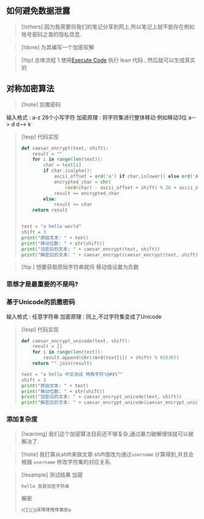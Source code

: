 
## 如何避免数据泄露 

>[!others] 因为我需要将我们的笔记分享到网上,所以笔记上就不能存在例如账号密码之类的隐私信息.


>[!done] 为其编写一个加密软解 

>[!tip] 总体流程 
>1.使用[Execute Code](Execute%20Code.md) 执行 lean 代码 , 然后就可以生成真实的


## 对称加密算法 

>[!note] 凯撒密码 

输入格式 : a-z 26个小写字符 
加密原理 : 将字符集进行整体移动 例如移动3位 a--> d d--> k 
>[!exp] 代码实现  
> ```python
> def caesar_encrypt(text, shift):
>     result = ""
>     for i in range(len(text)):
>         char = text[i]
>         if char.isalpha():
>             ascii_offset = ord('a') if char.islower() else ord('A')
>             encrypted_char = chr(
>                 (ord(char) - ascii_offset + shift) % 26 + ascii_offset)
>             result += encrypted_char
>         else:
>             result += char
>     return result
> 
> 
> text = "a hello world"
> shift = 3
> print("原始文本: " + text)
> print("移动位数: " + str(shift))
> print("加密后的文本: " + caesar_encrypt(text, shift))
> print("解密后的文本: " + caesar_encrypt(caesar_encrypt(text, shift),-1*shift))
> ```

>[!tip ] 想要获取原始字符串就将 移动值设置为负数

### 思想才是最重要的不是吗? 

### 基于Unicode的凯撒密码 

输入格式 : 任意字符串 
加密原理 : 同上,不过字符集变成了Unicode


> [!exp] 代码实现
> ```python
> def caesar_encrypt_unicode(text, shift):
>     result = []
>     for i in range(len(text)):
>         result.append(chr((ord(text[i]) + shift) % 65536))
>     return "".join(result)
> 
> text = "a hello 中文测试 特殊字符!@#$%^"
> shift = 3
> print("原始文本: " + text)
> print("移动位数: " + str(shift))
> print("加密后的文本: " + caesar_encrypt_unicode(text, shift))
> print("解密后的文本: " + caesar_encrypt_unicode(caesar_encrypt_unicode(text, shift), -shift))
> ```
> 


### 添加复杂度 

>[!warning] 我们这个加密算法目前还不够复杂,通过暴力破解很快就可以被解决了. 

>[!note] 我打算从shift来做文章 
>shift值改为通过`username` 计算得到,并且会根据 `username` 修改字符集的对应关系. 

>[!example] 测试结果
>加密
>```groovy
>hello 我是加密字符串
>```
>解密
>
>```groovy
>׉׆׍׍אց杲殐堁愧悸肇厓ա
>```


